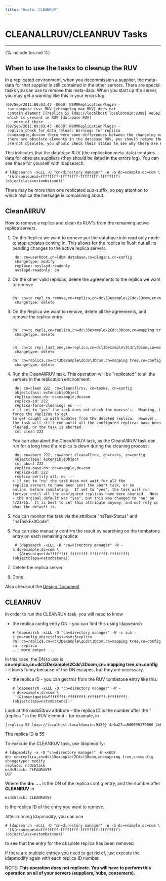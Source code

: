 ```yaml
---
title: "Howto: CLEANRUV"
---
```


# CLEANALLRUV/CLEANRUV Tasks
----------------------

{% include toc.md %}

When to use the tasks to cleanup the RUV
----------------------------------------

In a replicated environment, when you decommission a supplier, the meta-data for that supplier is still contained in the other servers. There are special tasks you can use to remove this meta-data. When you start up the server, you may get a warning like this in your errors log:

    [09/Sep/2011:09:03:43 -0600] NSMMReplicationPlugin - ruv_compare_ruv: RUV [changelog max RUV] does not
     contain element [{replica 55 ldap://localhost.localdomain:9389} 4e6a27ca000000370000 4e6a27e8000000370000]
     which is present in RUV [database RUV]
    ... more of these ...
    [09/Sep/2011:09:03:43 -0600] NSMMReplicationPlugin - replica_check_for_data_reload: Warning: for replica    
     dc=example,dc=com there were some differences between the changelog max RUV and the database RUV.  If    
     there are obsolete elements in the database RUV, you should remove them using the CLEANRUV task.  If they    
     are not obsolete, you should check their status to see why there are no changes from those servers in the changelog.    

This indicates that the database RUV (the replication meta-data) contains data for obsolete suppliers (they should be listed in the errors log). You can see these for yourself with ldapsearch:

    # ldapsearch -xLLL -D "cn=directory manager" -W -b dc=example,dc=com \
     '(&(nsuniqueid=ffffffff-ffffffff-ffffffff-ffffffff)(objectclass=nstombstone))'

There may be more than one replicated sub-suffix, so pay attention to which replica the message is complaining about.

CleanAllRUV
-----------

How to remove a replica and clean its RUV's from the remaining active replica servers.

1. On the Replica we want to remove put the database into read only mode to stop updates coming in.  This allows for the replica to flush out all its pending changes to the active replica servers.

        dn: cn=userRoot,cn=ldbm database,cn=plugins,cn=config
        changetype: modify
        replace: nsslapd-readonly
        nsslapd-readonly: on

2. On the other valid replicas, delete the agreements to the replica we want to remove

        dn: cn=to repl_to_remove,cn=replica,cn=dc\3Dexample\2Cdc\3Dcom,cn=mapping tree,cn=config
        changetype: delete

3. On the Replica we want to remove, delete all the agreements, and remove the replica entry

        dn: cn=to repl1,cn=replica,cn=dc\3Dexample\2Cdc\3Dcom,cn=mapping tree,cn=config
        changetype: delete
        ...
        dn: cn=to repl_last_one,cn=replica,cn=dc\3Dexample\2Cdc\3Dcom,cn=mapping tree,cn=config
        changetype: delete
        dn: cn=replica,cn=dc\3Dexample\2Cdc\3Dcom,cn=mapping tree,cn=config
        changetype: delete

4. Run the CleanAllRUV task. This operation will be "replicated" to all the servers in the replication environment.

        dn: cn=clean 222, cn=cleanallruv, cn=tasks, cn=config
        objectclass: extensibleObject
        replica-base-dn: dc=example,dc=com
        replica-id: 222
        replica-force-cleaning: no  --> if set to "yes" the task does not check the maxcsn's.  Meaning, it won't force the replicas to get to get caught up with updates from the deleted replica.  However, the task will still run until all the configured replicas have been cleaned, or the task is aborted.
        cn: clean 222

    You can also abort the CleanAllRUV task, as the CleanAllRUV task can run for a long time if a replica is down during the cleaning process:

        dn: cn=abort 222, cn=abort cleanallruv, cn=tasks, cn=config
        objectclass: extensibleObject
        cn: abort 222
        replica-base-dn: dc=example,dc=com
        replica-id: 222
        replica-certify-all: no  --> if set to "no" the task does not wait for all the replica servers to have been sent the abort task, or be online, before completing.  If set to "yes", the task will run forever until all the configured replicas have been aborted.  Note - the orginal default was "yes", but this was changed to "no" on 4/21/15.  It is best to set this attribute anyway, and not rely on what the default is.  
 

5. You can monitor the task via the attribute "nsTaskStatus" and "nsTaskExitCode".

6. You can also manually confirm the result by searching on the tombstone entry on each remaining replica:

        # ldapsearch -xLLL -D "cn=directory manager" -W -b dc=example,dc=com \
         '(&(nsuniqueid=ffffffff-ffffffff-ffffffff-ffffffff)(objectclass=nstombstone))

7. Delete the replica server.

8. Done.

Also checkout the [Design Document](../design/cleanallruv-design.html)

CLEANRUV
--------

In order to run the CLEANRUV task, you will need to know

-   the replica config entry DN - you can find this using ldapsearch

        # ldapsearch -xLLL -D "cn=directory manager" -W -s sub -b cn=config objectclass=nsds5replica
        dn: cn=replica,cn=dc\3Dexample\2Cdc\3Dcom,cn=mapping tree,cn=config
        cn: replica
        ... more output ...

In this case, the DN to use is **cn=replica,cn=dc\\3Dexample\\2Cdc\\3Dcom,cn=mapping tree,cn=config** - it looks funny because of the DN escapes, but they are necessary.

-   the replica ID - you can get this from the RUV tombstone entry like this:

        # ldapsearch -xLLL -D "cn=directory manager" -W -b dc=example,dc=com \
         '(&(nsuniqueid=ffffffff-ffffffff-ffffffff-ffffffff)(objectclass=nstombstone))'

Look at the nsds50ruv attribute - the replica ID is the number after the "{replica " in the RUV element - for example, in

    {replica 55 ldap://localhost.localdomain:9389} 4e6a27ca000000370000 4e6a27e8000000370000    

The replica ID is 55

To execute the CLEANRUV task, use ldapmodify:

    # ldapmodify -x -D "cn=directory manager" -W <<EOF
    dn: cn=replica,cn=dc\3Dexample\2Cdc\3Dcom,cn=mapping tree,cn=config
    changetype: modify
    replace: nsds5task
    nsds5task: CLEANRUV55
    EOF    

Where the **dn: ....** is the DN of the replica config entry, and the number after **CLEANRUV** in

    nsds5task: CLEANRUV55    

is the replica ID of the entry you want to remove.

After running ldapmodify, you can use

    # ldapsearch -xLLL -D "cn=directory manager" -W -b dc=example,dc=com \    
     '(&(nsuniqueid=ffffffff-ffffffff-ffffffff-ffffffff)(objectclass=nstombstone))'    

to see that the entry for the obsolete replica has been removed.

If there are multiple entries you need to get rid of, just execute the ldapmodify again with each replica ID number.

NOTE: **This operation does not replicate. You will have to perform this operation on all of your servers (suppliers, hubs, consumers).**

